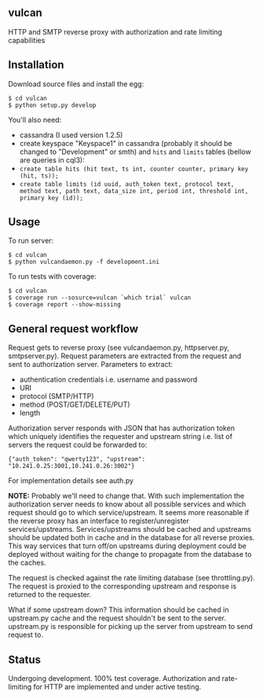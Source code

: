 vulcan
------

HTTP and SMTP reverse proxy with authorization and rate limiting capabilities

Installation
------------

Download source files and install the egg:
```
$ cd vulcan
$ python setup.py develop
```

You'll also need:

* cassandra (I used version 1.2.5)
* create keyspace "Keyspace1" in cassandra (probably it should be changed to "Development" or smth) and `hits`
and `limits` tables (bellow are queries in cql3):
 * ```create table hits (hit text, ts int, counter counter, primary key (hit, ts));```
 * ```create table limits (id uuid, auth_token text, protocol text, method text, path text, data_size int, period int, threshold int, primary key (id));```


Usage
-----


To run server:

```
$ cd vulcan
$ python vulcandaemon.py -f development.ini
```

To run tests with coverage:

```
$ cd vulcan
$ coverage run --sosurce=vulcan `which trial` vulcan
$ coverage report --show-missing
```


General request workflow
------------------------

Request gets to reverse proxy (see vulcandaemon.py, httpserver.py, smtpserver.py).
Request parameters are extracted from the request and sent to authorization server. Parameters to extract:

* authentication credentials i.e. username and password
* URI
* protocol (SMTP/HTTP)
* method (POST/GET/DELETE/PUT)
* length 

Authorization server responds with JSON that has authorization token which uniquely identifies the requester and
upstream string i.e. list of servers the request could be forwarded to:

```
{"auth_token": "qwerty123", "upstream": "10.241.0.25:3001,10.241.0.26:3002"}

```
For implementation details see auth.py

**NOTE:** Probably we'll need to change that. With such implementation the authorization server needs to know about all
possible services and which request should go to which service/upstream. It seems more reasonable if the reverse proxy
has an interface to register/unregister services/upstreams. Services/upstreams should be cached and upstreams
should be updated  both in cache and in the database for all reverse proxies. This way services that turn off/on
upstreams during deployment could be deployed without waiting for the change to propagate from the database to the
caches.

The request is checked against the rate limiting database (see throttling.py).
The request is proxied to the corresponding upstream and response is returned to the requester.

What if some upstream down? This information should be cached in upstream.py cache and the request shouldn't be sent
to the server. upstream.py is responsible for picking up the server from upstream to send request to.

Status
-----------------------------

Undergoing development. 100% test coverage. Authorization and rate-limiting for HTTP are implemented and under active
testing.
